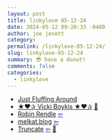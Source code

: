 ```yaml
---
layout: post
title: linkylove 05-12-24
date: 2024-05-12 09:20:33 -0400
author: joe jenett
category: 
permalink: /linkylove-05-12-24/
slug: linkylove-05-12-24
summary: 😎 have a donut!
comments: false
categories:
  - linkylove
---
```

<ul class="linkylove">
	<li><a title="Lav &amp; Val" href="https://justfluffingaround.neocities.org/">Just Fluffing Around</a></li>
	<li><a title="Tech Blog" href="https://vickiboykis.com/">★❤✰ Vicki Boykis ★❤✰</a> <a href="https://pinboard.in/u:ramblinggit">📌</a></li>
	<li><a title="Robin Rendle — Designer and writer." href="https://robinrendle.com/">Robin Rendle</a>  <a title="source" href="https://adactio.com/"><span style="color:blue;">&#8678;</span></a></li>
	<li><a title="melanie kat" href="https://melkat.blog/">melkat.blog</a>  <a title="source" href="https://bacardi55.io/pages/more/"><span style="color:blue;">&#8678;</span></a></li>
	<li><a title="Truncate: A word-based strategy game" href="https://truncate.town/">Truncate</a>  <a title="source" href="https://wiki.joejenett.com/diversions:05-01-24"><span style="color:blue;">&#8678;</span></a> <a href="https://pinboard.in/u:tdjones">📌</a></li>
</ul>
<a style="display:none;" href="https://brid.gy/publish/mastodon"><small>(cross-posted to mastodon)</small></a>